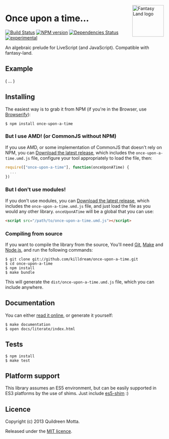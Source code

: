 <a href="https://github.com/pufuwozu/fantasy-land"><img src="https://raw.github.com/pufuwozu/fantasy-land/master/logo.png" align="right" width="100px" height="100px" alt="Fantasy Land logo" /></a>

Once upon a time...
===================

[![Build Status](https://secure.travis-ci.org/killdream/once-upon-a-time.png?branch=master)](https://travis-ci.org/killdream/once-upon-a-time)
[![NPM version](https://badge.fury.io/js/once-upon-a-time.png)](http://badge.fury.io/js/once-upon-a-time)
[![Dependencies Status](https://david-dm.org/killdream/once-upon-a-time.png)](https://david-dm.org/killdream/once-upon-a-time)
[![experimental](http://hughsk.github.io/stability-badges/dist/experimental.svg)](http://github.com/hughsk/stability-badges)

An algebraic prelude for LiveScript (and JavaScript). Compatible with fantasy-land.


## Example

( ... )


## Installing

The easiest way is to grab it from NPM (if you're in the Browser, use [Browserify][]):

    $ npm install once-upon-a-time
    
    
### But I use AMD! (or CommonJS without NPM)

If you use AMD, or some implementation of CommonJS that doesn't rely on NPM,
you can [Download the latest release][download], which includes the
`once-upon-a-time.umd.js` file, configure your tool appropriately to load the
file, then:

```js
require(["once-upon-a-time"], function(onceUponATime) {
  ...
})
```


### But I don't use modules!

If you don't use modules, you can [Download the latest release][download],
which includes the `once-upon-a-time.umd.js` file, and just load the file as
you would any other library. `onceUponATime` will be a global that you can use:

```html
<script src="/path/to/once-upon-a-time.umd.js"></script>
```

### Compiling from source
    
If you want to compile the library from the source, You'll need [Git][],
[Make][] and [Node.js][], and run the following commands:
    
    $ git clone git://github.com/killdream/once-upon-a-time.git
    $ cd once-upon-a-time
    $ npm install
    $ make bundle
    
This will generate the `dist/once-upon-a-time.umd.js` file, which you can
include anywhere.

[download]: http://github.com/killdream/once-upon-a-time
[Browserify]: http://browserify.org/
[Git]: http://git-scm.com/
[Make]: http://www.gnu.org/software/make/
[Node.js]: http://nodejs.org/


## Documentation

You can either [read it online][online], or generate it yourself:

    $ make documentation
    $ open docs/literate/index.html

[online]: http://killdream.github.io/once-upon-a-time


## Tests

    $ npm install
    $ make test


## Platform support

This library assumes an ES5 environment, but can be easily supported in ES3
platforms by the use of shims. Just include [es5-shim][] :)

[es5-shim]: https://github.com/kriskowal/es5-shim


## Licence

Copyright (c) 2013 Quildreen Motta.

Released under the [MIT licence](https://github.com/killdream/once-upon-a-time/blob/master/LICENCE).


